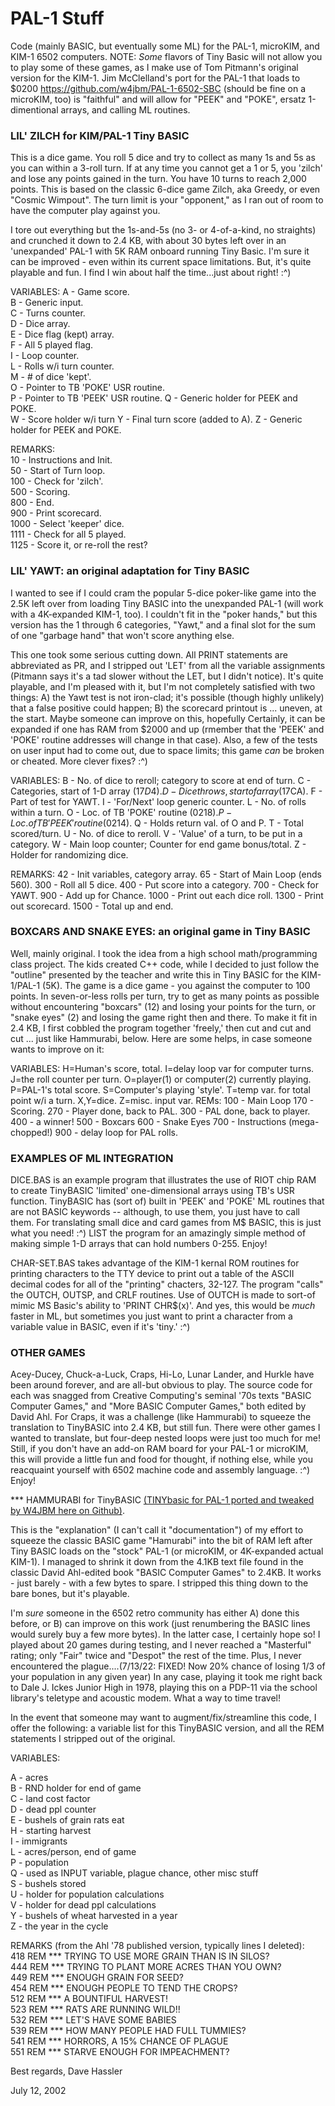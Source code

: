 # PAL-1 Stuff

Code (mainly BASIC, but eventually some ML) for the PAL-1, microKIM, and KIM-1 6502 computers.  NOTE: *Some* flavors of Tiny Basic will not allow you to play some of these games, as I make use of Tom Pitmann's original version for the KIM-1.  Jim McClelland's port for the PAL-1 that loads to $0200 https://github.com/w4jbm/PAL-1-6502-SBC (should be fine on a microKIM, too) is "faithful" and will allow for "PEEK" and "POKE", ersatz 1-dimentional arrays, and calling ML routines.

### LIL' ZILCH for KIM/PAL-1 Tiny BASIC

   This is a dice game. You roll 5 dice and try to collect as many 1s and 5s as you can within a 3-roll turn. If at any time you cannot get a 1 or 5, you 'zilch' and lose any points gained in the turn. You have 10 turns to reach 2,000 points. This is based on the classic 6-dice game Zilch, aka Greedy, or even "Cosmic Wimpout".  The turn limit is your "opponent," as I ran out of room to have the computer play against you.

   I tore out everything but the 1s-and-5s (no 3- or 4-of-a-kind, no straights) and crunched it down to 2.4 KB, with about 30 bytes left over in an 'unexpanded' PAL-1 with 5K RAM onboard running Tiny Basic.  I'm sure it can be improved - even within its current space limitations.  But, it's quite playable and fun.  I find I win about half the time...just about right!  :^)

VARIABLES:
A - Game score.  
B - Generic input.  
C - Turns counter.  
D - Dice array.  
E - Dice flag (kept) array.  
F - All 5 played flag.  
I - Loop counter.  
L - Rolls w/i turn counter.  
M - # of dice 'kept'.  
O - Pointer to TB 'POKE' USR routine.  
P - Pointer to TB 'PEEK' USR routine.
Q - Generic holder for PEEK and POKE.  
W - Score holder w/i turn
Y - Final turn score (added to A).
Z - Generic holder for PEEK and POKE.  

REMARKS:  
10 - Instructions and Init.  
50 - Start of Turn loop.  
100 - Check for 'zilch'.  
500 - Scoring.  
800 - End.  
900 - Print scorecard.  
1000 - Select 'keeper' dice.  
1111 - Check for all 5 played.  
1125 - Score it, or re-roll the rest?

### LIL' YAWT: an original adaptation for Tiny BASIC

   I wanted to see if I could cram the popular 5-dice poker-like game into the 2.5K left over from loading Tiny BASIC into the unexpanded PAL-1 (will work with a 4K-expanded KIM-1, too).  I couldn't fit in the "poker hands," but this version has the 1 through 6 categories, "Yawt," and a final slot for the sum of one "garbage hand" that won't score anything else.
   
   This one took some serious cutting down.  All PRINT statements are abbreviated as PR, and I stripped out 'LET' from all the variable assignments (Pitmann says it's a tad slower without the LET, but I didn't notice).  It's quite playable, and I'm pleased with it, but I'm not completely satisfied with two things: A) the Yawt test is not iron-clad; it's possible (though highly unlikely) that a false positive could happen; B) the scorecard printout is ... uneven, at the start.  Maybe someone can improve on this, hopefully  Certainly, it can be expanded if one has RAM from $2000 and up (rmember that the 'PEEK' and 'POKE' routine addresses will change in that case).  Also, a few of the tests on user input had to come out, due to space limits; this game _can_ be broken or cheated.  More clever fixes?  :^)
   
   VARIABLES: B - No. of dice to reroll; category to score at end of turn.  C - Categories, start of 1-D array ($17D4).  D - Dice throws, start of array ($17CA).  F - Part of test for YAWT.  I - 'For/Next' loop generic counter.  L - No. of rolls within a turn.  O - Loc. of TB 'POKE' routine ($0218).  P - Loc. of TB 'PEEK' routine ($0214).  Q - Holds return val. of O and P.  T - Total scored/turn.  U - No. of dice to reroll.  V - 'Value' of a turn, to be put in a category.  W - Main loop counter; Counter for end game bonus/total.  Z - Holder for randomizing dice.
   
   REMARKS: 42 - Init variables, category array.  65 - Start of Main Loop (ends 560).  300 - Roll all 5 dice.  400 - Put score into a category.  700 - Check for YAWT.  900 - Add up for Chance.  1000 - Print out each dice roll.  1300 - Print out scorecard.  1500 - Total up and end.

### BOXCARS AND SNAKE EYES: an original game in Tiny BASIC 

   Well, mainly original.  I took the idea from a high school math/programming class project.  The kids created C++ code, while I decided to just follow the "outline" presented by the teacher and write this in Tiny BASIC for the KIM-1/PAL-1 (5K).  The game is a dice game - you against the computer to 100 points.  In seven-or-less rolls per turn, try to get as many points as possible without encountering "boxcars" (12) and losing your points for the turn, or "snake eyes" (2) and losing the game right then and there.  To make it fit in 2.4 KB, I first cobbled the program together 'freely,' then cut and cut and cut ... just like Hammurabi, below.  Here are some helps, in case someone wants to improve on it:

   VARIABLES: H=Human's score, total. I=delay loop var for computer turns. J=the roll counter per turn. O=player(1) or computer(2) currently playing. P=PAL-1's total score. S=Computer's playing 'style'. T=temp var. for total point w/i a turn. X,Y=dice. Z=misc. input var.
REMs:  100 - Main Loop  170 - Scoring.  270 - Player done, back to PAL.  300 - PAL done, back to player.  400 - a winner!  500 - Boxcars  600 - Snake Eyes  700 - Instructions (mega-chopped!)  900 - delay loop for PAL rolls.

### EXAMPLES OF ML INTEGRATION

   DICE.BAS is an example program that illustrates the use of RIOT chip RAM to create TinyBASIC 'limited' one-dimensional arrays using TB's USR function.  TinyBASIC has (sort of) built in 'PEEK' and 'POKE' ML routines that are not BASIC keywords -- although, to use them, you just have to call them.  For translating small dice and card games from M$ BASIC, this is just what you need!  :^)  LIST the program for an amazingly simple method of making simple 1-D arrays that can hold numbers 0-255.  Enjoy!
   
   CHAR-SET.BAS takes advantage of the KIM-1 kernal ROM routines for printing characters to the TTY device to print out a table of the ASCII decimal codes for all of the "printing" chacters, 32-127.  The program "calls" the OUTCH, OUTSP, and CRLF routines.  Use of OUTCH is made to sort-of mimic MS Basic's ability to 'PRINT CHR$(x)'.  And yes, this would be *much* faster in ML, but sometimes you just want to print a character from a variable value in BASIC, even if it's 'tiny.'  :^)

### OTHER GAMES
   Acey-Ducey, Chuck-a-Luck, Craps, Hi-Lo, Lunar Lander, and Hurkle have been around forever, and are all-but obvious to play. The source code for each was snagged from Creative Computing's seminal '70s texts "BASIC Computer Games," and "More BASIC Computer Games," both edited by David Ahl.  For Craps, it was a challenge (like Hammurabi) to squeeze the translation to TinyBASIC into 2.4 KB, but still fun. There were other games I wanted to translate, but four-deep nested loops were just too much for me!  Still, if you don't have an add-on RAM board for your PAL-1 or microKIM, this will provide a little fun and food for thought, if nothing else, while you reacquaint yourself with 6502 machine code and assembly language.  :^)  Enjoy!

   *** HAMMURABI for TinyBASIC [(TINYbasic for PAL-1 ported and tweaked by W4JBM here on Github)](https://github.com/w4jbm/PAL-1-6502-SBC).


   This is the "explanation" (I can't call it "documentation") of my effort to squeeze the classic BASIC game "Hamurabi" into the bit of RAM left after Tiny BASIC loads on the "stock" PAL-1 (or microKIM, or 4K-expanded actual KIM-1).  I managed to shrink it down from the 4.1KB text file found in the classic David Ahl-edited book "BASIC Computer Games" to 2.4KB.  It works - just barely - with a few bytes to spare.  I stripped this thing down to the bare bones, but it's playable.

   I'm *sure* someone in the 6502 retro community has either A) done this before, or B) can improve on this work (just renumbering the BASIC lines would surely buy a few more bytes).  In the latter case, I certainly hope so!  I played about 20 games during testing, and I never reached a "Masterful" rating; only "Fair" twice and "Despot" the rest of the time.  Plus, I never encountered the plague....(7/13/22: FIXED! Now 20% chance of losing 1/3 of your population in any given year)  In any case, playing it took me right back to Dale J. Ickes Junior High in 1978, playing this on a PDP-11 via the school library's teletype and acoustic modem.  What a way to time travel!

   In the event that someone may want to augment/fix/streamline this code, I offer the following: a variable list for this TinyBASIC version, and all the REM statements I stripped out of the original.

VARIABLES:

A - acres  
B - RND holder for end of game  
C - land cost factor  
D - dead ppl counter  
E - bushels of grain rats eat  
H - starting harvest  
I - immigrants  
L - acres/person, end of game  
P - population  
Q - used as INPUT variable, plague chance, other misc stuff  
S - bushels stored  
U - holder for population calculations  
V - holder for dead ppl calculations  
Y - bushels of wheat harvested in a year  
Z - the year in the cycle  


REMARKS (from the Ahl '78 published version, typically lines I deleted):  
418 REM *** TRYING TO USE MORE GRAIN THAN IS IN SILOS?  
444 REM *** TRYING TO PLANT MORE ACRES THAN YOU OWN?  
449 REM *** ENOUGH GRAIN FOR SEED?  
454 REM *** ENOUGH PEOPLE TO TEND THE CROPS?  
512 REM *** A BOUNTIFUL HARVEST!  
523 REM *** RATS ARE RUNNING WILD!!  
532 REM *** LET'S HAVE SOME BABIES  
539 REM *** HOW MANY PEOPLE HAD FULL TUMMIES?  
541 REM *** HORRORS, A 15% CHANCE OF PLAGUE  
551 REM *** STARVE ENOUGH FOR IMPEACHMENT?


Best regards, 
Dave Hassler

July 12, 2002

